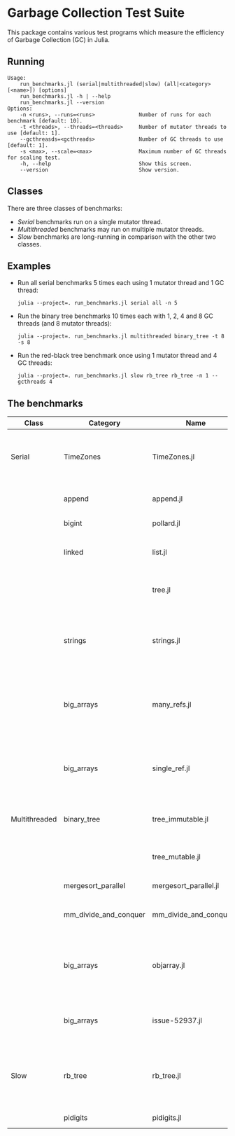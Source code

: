 # Garbage Collection Test Suite

This package contains various test programs which measure the efficiency of Garbage
Collection (GC) in Julia.

## Running

```
Usage:
    run_benchmarks.jl (serial|multithreaded|slow) (all|<category> [<name>]) [options]
    run_benchmarks.jl -h | --help
    run_benchmarks.jl --version
Options:
    -n <runs>, --runs=<runs>              Number of runs for each benchmark [default: 10].
    -t <threads>, --threads=<threads>     Number of mutator threads to use [default: 1].
    --gcthreasds=<gcthreads>              Number of GC threads to use [default: 1].
    -s <max>, --scale=<max>               Maximum number of GC threads for scaling test.
    -h, --help                            Show this screen.
    --version                             Show version.
```

## Classes

There are three classes of benchmarks:
- *Serial* benchmarks run on a single mutator thread.
- *Multithreaded* benchmarks may run on multiple mutator threads.
- *Slow* benchmarks are long-running in comparison with the other two classes.

## Examples

- Run all serial benchmarks 5 times each using 1 mutator thread and 1 GC thread:

  `julia --project=. run_benchmarks.jl serial all -n 5`

- Run the binary tree benchmarks 10 times each with 1, 2, 4 and 8 GC threads (and 8 mutator threads):

  `julia --project=. run_benchmarks.jl multithreaded binary_tree -t 8 -s 8`

- Run the red-black tree benchmark once using 1 mutator thread and 4 GC threads:

  `julia --project=. run_benchmarks.jl slow rb_tree rb_tree -n 1 --gcthreads 4`

## The benchmarks

| Class | Category | Name | Description |
| ---   | ---      | ---  | ---         |
| Serial | TimeZones | TimeZones.jl | Creation of timezones which involve repeated short `String` allocations. |
|        | append | append.jl | Repeatedly growing `Vector`s. |
|        | bigint | pollard.jl | Tests small `BigInt`s. |
|        | linked | list.jl | Small pointer-heavy data structure. |
|        |        | tree.jl | Small pointer-heavy data structure. |
|        | strings | strings.jl | Exercises fragmentation through repeated allocation of short multi-sized strings. |
|        | big_arrays | many_refs.jl | Forces a mark-phase traversal through a large array of pointers (all distinct).  |
|        | big_arrays | single_ref.jl | Forces a mark-phase traversal through a large array of pointers (all the same).  |
| Multithreaded | binary_tree | tree_immutable.jl | Small pointer-heavy data structure. |
|               |             | tree_mutable.jl | Small pointer-heavy data structure. |
|               | mergesort_parallel | mergesort_parallel.jl | Parallel merge-sort. |
|               | mm_divide_and_conquer | mm_divide_and_conquer.jl | Divide-and-conquer matrix multiply. |
|               | big_arrays | objarray.jl | Allocates large arrays of boxed objects, each containing a small number of references. |
|               | big_arrays | issue-52937.jl | Parallel allocation of arrays of immutable types. |
| Slow | rb\_tree | rb\_tree.jl | Pointer graph whose minimum linear arrangement has cost Θ(n²). |
|      | pidigits | pidigits.jl | Tests large `BigInt`s. |

